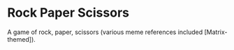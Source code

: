 # Rock Paper Scissors
A game of rock, paper, scissors (various meme references included [Matrix-themed]).
